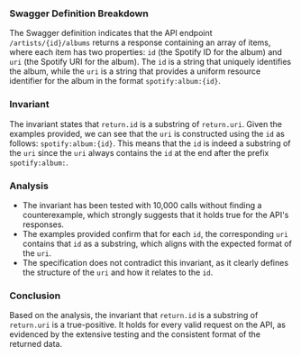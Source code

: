 ### Swagger Definition Breakdown
The Swagger definition indicates that the API endpoint `/artists/{id}/albums` returns a response containing an array of items, where each item has two properties: `id` (the Spotify ID for the album) and `uri` (the Spotify URI for the album). The `id` is a string that uniquely identifies the album, while the `uri` is a string that provides a uniform resource identifier for the album in the format `spotify:album:{id}`.

### Invariant
The invariant states that `return.id` is a substring of `return.uri`. Given the examples provided, we can see that the `uri` is constructed using the `id` as follows: `spotify:album:{id}`. This means that the `id` is indeed a substring of the `uri` since the `uri` always contains the `id` at the end after the prefix `spotify:album:`.

### Analysis
- The invariant has been tested with 10,000 calls without finding a counterexample, which strongly suggests that it holds true for the API's responses.
- The examples provided confirm that for each `id`, the corresponding `uri` contains that `id` as a substring, which aligns with the expected format of the `uri`.
- The specification does not contradict this invariant, as it clearly defines the structure of the `uri` and how it relates to the `id`.

### Conclusion
Based on the analysis, the invariant that `return.id` is a substring of `return.uri` is a true-positive. It holds for every valid request on the API, as evidenced by the extensive testing and the consistent format of the returned data.
